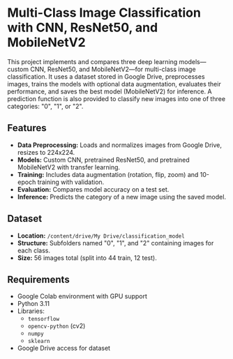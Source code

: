 # Multi-Class Image Classification with CNN, ResNet50, and MobileNetV2

This project implements and compares three deep learning models—custom CNN, ResNet50, and MobileNetV2—for multi-class image classification. It uses a dataset stored in Google Drive, preprocesses images, trains the models with optional data augmentation, evaluates their performance, and saves the best model (MobileNetV2) for inference. A prediction function is also provided to classify new images into one of three categories: "0", "1", or "2".

## Features
- **Data Preprocessing:** Loads and normalizes images from Google Drive, resizes to 224x224.
- **Models:** Custom CNN, pretrained ResNet50, and pretrained MobileNetV2 with transfer learning.
- **Training:** Includes data augmentation (rotation, flip, zoom) and 10-epoch training with validation.
- **Evaluation:** Compares model accuracy on a test set.
- **Inference:** Predicts the category of a new image using the saved model.

## Dataset
- **Location:** `/content/drive/My Drive/classification_model`
- **Structure:** Subfolders named "0", "1", and "2" containing images for each class.
- **Size:** 56 images total (split into 44 train, 12 test).

## Requirements
- Google Colab environment with GPU support
- Python 3.11
- Libraries:
  - `tensorflow`
  - `opencv-python` (cv2)
  - `numpy`
  - `sklearn`
- Google Drive access for dataset
